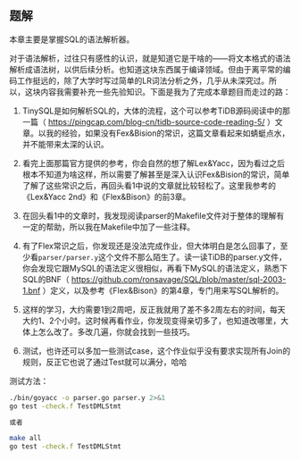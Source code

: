 ## 题解

本章主要是掌握SQL的语法解析器。

对于语法解析，过往只有感性的认识，就是知道它是干啥的——将文本格式的语法解析成语法树，以供后续分析。也知道这块东西属于编译领域。但由于离平常的编码工作挺远的，除了大学时写过简单的LR词法分析之外，几乎从未深究过。所以，这块内容我需要补充一些先验知识。下面是我为了完成本章题目而走过的路：

1. TinySQL是如何解析SQL的，大体的流程，这个可以参考TiDB源码阅读中的那一篇（ https://pingcap.com/blog-cn/tidb-source-code-reading-5/ ）文章。以我的经验，如果没有Fex&Bision的常识，这篇文章看起来如蜻蜓点水，并不能带来太深的认识。
   
2. 看完上面那篇官方提供的参考，你会自然的想了解Lex&Yacc，因为看过之后根本不知道为啥这样，所以需要了解甚至是深入认识Fex&Bision的常识，简单了解了这些常识之后，再回头看1中说的文章就比较轻松了。这里我参考的《Lex&Yacc 2nd》和《Flex&Bison》的前3章。
   
3. 在回头看1中的文章时，我发现阅读parser的Makefile文件对于整体的理解有一定的帮助，所以我在Makefile中加了一些注释。
   
4. 有了Flex常识之后，你发现还是没法完成作业，但大体明白是怎么回事了，至少看`parser/parser.y`这个文件不那么陌生了。读一读TiDB的parser.y文件，你会发现它跟MySQL的语法定义很相似，再看下MySQL的语法定义，熟悉下SQL的BNF（ https://github.com/ronsavage/SQL/blob/master/sql-2003-1.bnf ）定义，以及参考《Flex&Bison》的第4章，专门用来写SQL解析的。
   
5. 这样的学习，大约需要1到2周吧，反正我就用了差不多2周左右的时间，每天大约1、2个小时。这时候再看作业，你发现变得亲切多了，也知道改哪里，大体上怎么改了。多改几遍，你就会找到一些技巧。
   
6. 测试，也许还可以多加一些测试case，这个作业似乎没有要求实现所有Join的规则，反正它也说了通过Test就可以满分，哈哈

测试方法：
```sh
./bin/goyacc -o parser.go parser.y 2>&1
go test -check.f TestDMLStmt

或者

make all
go test -check.f TestDMLStmt
```
